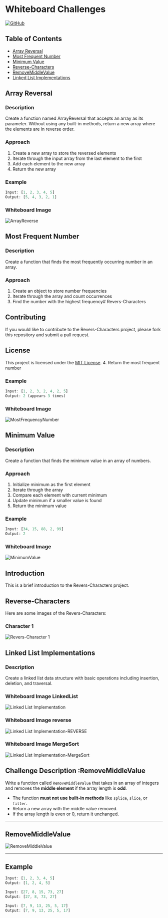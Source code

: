 # Whiteboard Challenges

[![GitHub](https://img.shields.io/badge/GitHub-mahmoodaaa/challenges--and--data--structures-blue)](https://github.com/mahmoodaaa/challenges-and-data-structures)

## Table of Contents
- [Array Reversal](#array-reversal)
- [Most Frequent Number](#most-frequent-number)
- [Minimum Value](#minimum-value)
- [Reverse-Characters](#reverse-characters)
- [RemoveMiddleValue](#RemoveMiddleValue)
- [Linked List Implementations](#linked-list-implementations)




## Array Reversal

### Description
Create a function named ArrayReversal that accepts an array as its parameter.
Without using any built-in methods, return a new array where the elements are in reverse order.

### Approach
1. Create a new array to store the reversed elements
2. Iterate through the input array from the last element to the first
3. Add each element to the new array
4. Return the new array

### Example
```javascript
Input: [1, 2, 3, 4, 5]
Output: [5, 4, 3, 2, 1]
```

### Whiteboard Image
![ArrayReverse](./ArrayReverse/reverseArrays-miro.png)

## Most Frequent Number

### Description
Create a function that finds the most frequently occurring number in an array.

### Approach
1. Create an object to store number frequencies
2. Iterate through the array and count occurrences
3. Find the number with the highest frequency# Revers-Characters


## Contributing

If you would like to contribute to the Revers-Characters project, please fork this repository and submit a pull request.

## License

This project is licensed under the [MIT License](https://opensource.org/licenses/MIT).
4. Return the most frequent number

### Example
```javascript
Input: [1, 2, 3, 2, 4, 2, 5]
Output: 2 (appears 3 times)
```

### Whiteboard Image
![MostFrequencyNumber](./MostFrequancy/MostFrquancyNumber.png)

## Minimum Value

### Description
Create a function that finds the minimum value in an array of numbers.

### Approach
1. Initialize minimum as the first element
2. Iterate through the array
3. Compare each element with current minimum
4. Update minimum if a smaller value is found
5. Return the minimum value

### Example
```javascript
Input: [34, 15, 88, 2, 99]
Output: 2

```

### Whiteboard Image
![MinimumValue](./minValue/minmumValue-miro.png)





## Introduction

This is a brief introduction to the Revers-Characters project.

## Reverse-Characters

Here are some images of the Revers-Characters:

### Character 1

![Revers-Character 1](./Reverse-Characters/reverse-images/reverse03.png)

## Linked List Implementations

### Description
Create a linked list data structure with basic operations including insertion, deletion, and traversal.

### Whiteboard Image LinkedList
![Linked List Implementation](./dataStructures/LinkedList/Linked-List-Implementaions/docs/whitboard-all.png)

### Whiteboard Image reverse
![Linked List Implementation-REVERSE](./dataStructures/LinkedList/Linked-List-Implementaions/docs/reverseWhiteboard.png)

### Whiteboard Image MergeSort
![Linked List Implementation-MergeSort](./dataStructures/LinkedList/Linked-List-Implementaions/docs/mergeSorted-whiteboard.png)


## Challenge Description :RemoveMiddleValue

Write a function called `RemoveMiddleValue` that takes in an array of integers and removes the **middle element** if the array length is **odd**.  
- The function **must not use built-in methods** like `splice`, `slice`, or `filter`.
- Return a new array with the middle value removed.
- If the array length is even or 0, return it unchanged.

---

## RemoveMiddleValue

![RemoveMiddleValue](./RemoveMiddleValue/images/removeMiddle.png)

---

## Example

```js
Input: [1, 2, 3, 4, 5]
Output: [1, 2, 4, 5]

Input: [27, 8, 15, 73, 27]
Output: [27, 8, 73, 27]

Input: [7, 9, 13, 25, 5, 17]
Output: [7, 9, 13, 25, 5, 17]

